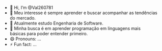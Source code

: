 - 👋 Hi, I’m @Val260781
- 👀 Meu interesse é sempre aprender e buscar acompanhar as tendências do mercado.
- 🌱 Atualmente estudo Engenharia de Software.
- 💞️ Minha busca é em aprender programação em linguagens mais básicas para poder entender primeiro.
- 😄 Pronouns: ...
- ⚡ Fun fact: ...

<!---
Val260781/Val260781 is a ✨ special ✨ repository because its `README.md` (this file) appears on your GitHub profile.
You can click the Preview link to take a look at your changes.
--->
